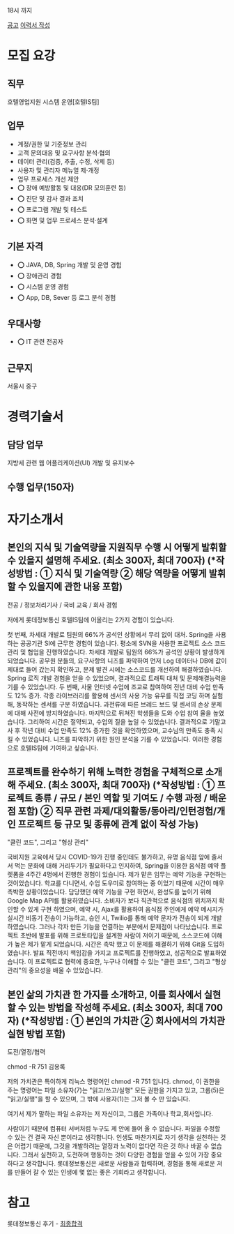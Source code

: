 

18시 까지

[공고](https://recruit.lotte.co.kr/apply/announcement/detail/21115485?compcd=?id=bookmark1000)
[이력서 작성](https://recruit.lotte.co.kr/apply/write/21111882)


# 모집 요강
## 직무
호텔영업지원 시스템 운영[호텔IS팀]

## 업무
- 계정/권한 및 기준정보 관리
- 고객 문의대응 및 요구사항 분석·협의
- 데이터 관리(검증, 추출, 수정, 삭제 등)
- 사용자 및 관리자 메뉴얼 제·개정
- 업무 프로세스 개선 제안
- ⭕️ 장애 예방활동 및 대응(DR 모의훈련 등) 
- ⭕️ 진단 및 감사 결과 조치 
- ⭕️ 프로그램 개발 및 테스트
- ⭕️ 화면 및 업무 프로세스 분석·설계

## 기본 자격
- ⭕️ JAVA, DB, Spring 개발 및 운영 경험
- ⭕️ 장애관리 경험
- ⭕️ 시스템 운영 경험
- ⭕️ App, DB, Sever 등 로그 분석 경험


## 우대사항
- ⭕️ IT 관련 전공자

## 근무지
서울시 중구

# 경력기술서
## 담당 업무
지방세 관련 웹 어플리케이션(UI) 개발 및 유지보수
## 수행 업무(150자)


# 자기소개서
## 본인의 지식 및 기술역량을 지원직무 수행 시 어떻게 발휘할 수 있을지 설명해 주세요. (최소 300자, 최대 700자) (*작성방법 : ① 지식 및 기술역량 ② 해당 역량을 어떻게 발휘할 수 있을지에 관한 내용 포함)
전공 / 정보처리기사 / 국비 교육 / 회사 경험

저에게 롯데정보통신 호텔IS팀에 어올리는 2가지 경험이 있습니다.

첫 번째, 차세대 개발로 팀원의 66%가 공석인 상황에서 무리 없이 대처.
Spring을 사용하는 공공기관 SI에 근무한 경험이 있습니다. 평소에 SVN을 사용한 프로젝트 소스 코드 관리 및 협업을 진행하였습니다. 차세대 개발로 팀원의 66%가 공석인 상황이 발생하게 되었습니다. 공무원 분들의, 요구사항의 니즈를 파악하여 먼저 Log 데이터나 DB에 값이 제대로 들어 갔는지 확인하고, 문제 발견 시에는 소스코드를 개선하여 해결하였습니다. Spring 로직 개발 경험을 얻을 수 있었으며, 결과적으로 트래픽 대처 및 문제해결능력을 기를 수 있었습니다.
두 번째, 사물 인터넷 수업에 조교로 참여하여 전년 대비 수업 만족도 12% 증가.
각종 라이브러리를 활용해 센서의 사용 가능 유무를 직접 코딩 하며 실험해, 동작하는 센서를 구분 하였습니다. 과전류에 따른 브레드 보드 및 센서의 손상 문제에 대해 사전에 방지하였습니다. 마지막으로 뒤쳐진 학생들을 도와 수업 참여 율을 높였습니다. 그리하여 시간은 절약되고, 수업의 질을 높일 수 있었습니다. 결과적으로 기말고사 후 작년 대비 수업 만족도 12% 증가한 것을 확인하였으며, 교수님의 만족도 충족 시킬 수 있었습니다. 니즈를 파악하기 위한 원인 분석을 기를 수 있었습니다.
이러한 경험으로 호텔IS팀에 기여하고 싶습니다.

## 프로젝트를 완수하기 위해 노력한 경험을 구체적으로 소개해 주세요. (최소 300자, 최대 700자) (*작성방법 : ① 프로젝트 종류 / 규모 / 본인 역할 및 기여도 / 수행 과정 / 배운 점 포함) ② 직무 관련 과제/대외활동/동아리/인턴경험/개인 프로젝트 등 규모 및 종류에 관계 없이 작성 가능)


"클린 코드", 그리고 "형상 관리"

국비지원 교육에서 당시 COVID-19가 진행 중인데도 불가하고, 유명 음식점 앞에 줄서 서 먹는 문화에 대해 거리두기가 필요하다고 인지하여, Spring을 이용한 음식점 예약 플렛폼을 4주간 4명에서 진행한 경험이 있습니다. 제가 맡은 임무는 예약 기능을 구현하는 것이었습니다.
학교를 다니면서, 수업 도우미로 참여하는 중 이었기 때문에 시간이 매우 촉박한 상황이었습니다. 담당했던 예약 기능을 구현 하면서, 완성도를 높이기 위해 Google Map API를 활용하였습니다. 소비자가 보다 직관적으로 음식점의 위치까지 확인할 수 있게 구현 하였으며, 예약 시, Ajax를 활용하여 음식점 주인에게 예약 메시지가 실시간 비동기 전송이 가능하고, 승인 시, Twilio를 통해 예약 문자가 전송이 되게 개발하였습니다.
그러나 각자 만든 기능을 연결하는 부분에서 문제점이 나타났습니다. 프로젝트 초반에 발표를 위해 프로토타입을 설계한 사람이 저이기 때문에, 소스코드에 이해가 높은 제가 맡게 되었습니다. 시간은 촉박 했고 이 문제를 해결하기 위해 Git을 도입하였습니다. 발표 직전까지 책임감을 가지고 프로젝트를 진행하였고, 성공적으로 발표하였습니다. 이 프로젝트로 협력에 중요한, 누구나 이해할 수 있는 "클린 코드", 그리고 "형상 관리"의 중요성을 배울 수 있었습니다.

## 본인 삶의 가치관 한 가지를 소개하고, 이를 회사에서 실현할 수 있는 방법을 작성해 주세요. (최소 300자, 최대 700자) (*작성방법 : ① 본인의 가치관 ② 회사에서의 가치관 실현 방법 포함)
도전/열정/협력

chmod -R 751 김용록

저의 가치관은 특이하게 리눅스 명령어인 chmod -R 751 입니다. chmod, 이 권한을 주는 명령어는 파일 소유자(7)는 "읽고/쓰고/실행" 모든 권한을 가지고 있고, 그룹(5)은 "읽고/실행"을 할 수 있으며, 그 밖에 사용자(1)는 그저 볼 수 만 있습니다.

여기서 제가 말하는 파일 소유자는 저 자신이고, 그룹은 가족이나 학교,회사입니다.

사람이기 때문에 컴퓨터 서버처럼 누구도 제 안에 들어 올 수 없습니다. 파일을 수정할 수 있는 건 결국 자신 뿐이라고 생각합니다. 인생도 마찬가지로 자기 생각을 실천하는 것은 어렵기 때문에, 그것을 개발하려는 열정과 노력이 없다면 작은 것 하나 바꿀 수 없습니다. 그래서 실천하고, 도전하며 행동하는 것이 다양한 경험을 얻을 수 있어 가장 중요하다고 생각합니다. 롯데정보통신은 새로운 사람들과 협력하며, 경험을 통해 새로운 저를 만들어 갈 수 있는 인생에 몇 없는 좋은 기회라고 생각합니다.

<!-- 
chmod -R 751 김용록

저의 가치관은 리눅스 명령어인 chmod에 빛 대어 표현할 수 있습니다. 파일 소유자는 "읽고/쓰고/실행" 모든 권한을 가지고 있고, 그룹은 "읽고/실행"을 할 수 있으며, 그 밖에 사용자는 그저 볼 수 만 있습니다.
여기서 제가 말하는 파일 소유자는 저 자신이고, 그룹은 회사입니다. 

파일에 쓸 수 있는 결국 자신압니다. 

공공기관 SI에 근무하던 당시, 일이 적다고 느꼈습니다. 조금 더 일이 많을 거 같은 회사에 도전하고자

롯데정보통신에서 개발자로 끝까지 노력하겠습다
 -->




# 참고
롯데정보통신 후기
    - [최종합격](https://yuna0125.tistory.com/235)